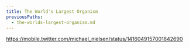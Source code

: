 ```yaml
---
title: The World's Largest Organism
previousPaths:
  - the-worlds-largest-organism.md
---
```

https://mobile.twitter.com/michael_nielsen/status/1416049157001842690

 